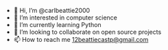 - 👋 Hi, I’m @carlbeattie2000
- 👀 I’m interested in computer science
- 🌱 I’m currently learning Python
- 💞️ I’m looking to collaborate on open source projects
- 📫 How to reach me 12beattiecastp@gmail.com

<!---
carlbeattie2000/carlbeattie2000 is a ✨ special ✨ repository because its `README.md` (this file) appears on your GitHub profile.
You can click the Preview link to take a look at your changes.
--->
